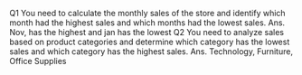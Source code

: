 Q1 You need to calculate the monthly sales of the store and identify which month had the highest sales and which months had the lowest sales.
Ans.  Nov, has the highest and jan has the lowest
Q2 You need to analyze sales based on product categories and determine which category has the lowest sales and which category has the highest sales.
Ans. Technology, Furniture, Office Supplies
